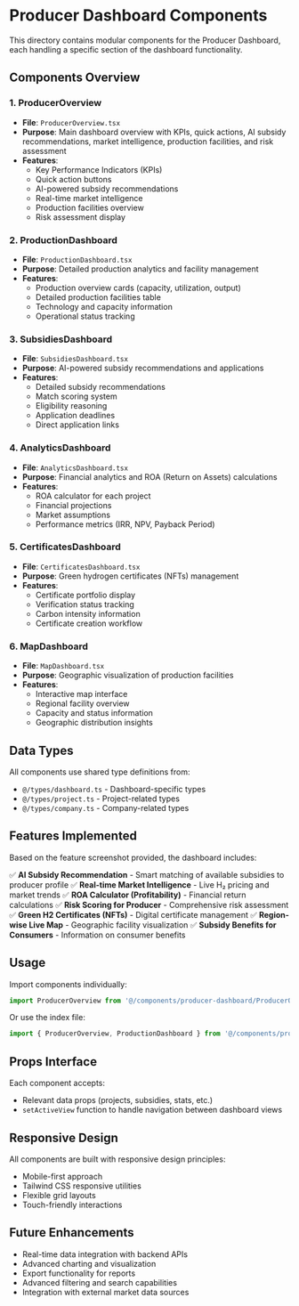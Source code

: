# Producer Dashboard Components

This directory contains modular components for the Producer Dashboard, each handling a specific section of the dashboard functionality.

## Components Overview

### 1. ProducerOverview
- **File**: `ProducerOverview.tsx`
- **Purpose**: Main dashboard overview with KPIs, quick actions, AI subsidy recommendations, market intelligence, production facilities, and risk assessment
- **Features**:
  - Key Performance Indicators (KPIs)
  - Quick action buttons
  - AI-powered subsidy recommendations
  - Real-time market intelligence
  - Production facilities overview
  - Risk assessment display

### 2. ProductionDashboard
- **File**: `ProductionDashboard.tsx`
- **Purpose**: Detailed production analytics and facility management
- **Features**:
  - Production overview cards (capacity, utilization, output)
  - Detailed production facilities table
  - Technology and capacity information
  - Operational status tracking

### 3. SubsidiesDashboard
- **File**: `SubsidiesDashboard.tsx`
- **Purpose**: AI-powered subsidy recommendations and applications
- **Features**:
  - Detailed subsidy recommendations
  - Match scoring system
  - Eligibility reasoning
  - Application deadlines
  - Direct application links

### 4. AnalyticsDashboard
- **File**: `AnalyticsDashboard.tsx`
- **Purpose**: Financial analytics and ROA (Return on Assets) calculations
- **Features**:
  - ROA calculator for each project
  - Financial projections
  - Market assumptions
  - Performance metrics (IRR, NPV, Payback Period)

### 5. CertificatesDashboard
- **File**: `CertificatesDashboard.tsx`
- **Purpose**: Green hydrogen certificates (NFTs) management
- **Features**:
  - Certificate portfolio display
  - Verification status tracking
  - Carbon intensity information
  - Certificate creation workflow

### 6. MapDashboard
- **File**: `MapDashboard.tsx`
- **Purpose**: Geographic visualization of production facilities
- **Features**:
  - Interactive map interface
  - Regional facility overview
  - Capacity and status information
  - Geographic distribution insights

## Data Types

All components use shared type definitions from:
- `@/types/dashboard.ts` - Dashboard-specific types
- `@/types/project.ts` - Project-related types
- `@/types/company.ts` - Company-related types

## Features Implemented

Based on the feature screenshot provided, the dashboard includes:

✅ **AI Subsidy Recommendation** - Smart matching of available subsidies to producer profile
✅ **Real-time Market Intelligence** - Live H₂ pricing and market trends
✅ **ROA Calculator (Profitability)** - Financial return calculations
✅ **Risk Scoring for Producer** - Comprehensive risk assessment
✅ **Green H2 Certificates (NFTs)** - Digital certificate management
✅ **Region-wise Live Map** - Geographic facility visualization
✅ **Subsidy Benefits for Consumers** - Information on consumer benefits

## Usage

Import components individually:
```typescript
import ProducerOverview from '@/components/producer-dashboard/ProducerOverview';
```

Or use the index file:
```typescript
import { ProducerOverview, ProductionDashboard } from '@/components/producer-dashboard';
```

## Props Interface

Each component accepts:
- Relevant data props (projects, subsidies, stats, etc.)
- `setActiveView` function to handle navigation between dashboard views

## Responsive Design

All components are built with responsive design principles:
- Mobile-first approach
- Tailwind CSS responsive utilities
- Flexible grid layouts
- Touch-friendly interactions

## Future Enhancements

- Real-time data integration with backend APIs
- Advanced charting and visualization
- Export functionality for reports
- Advanced filtering and search capabilities
- Integration with external market data sources
